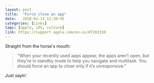 ```yaml
---
layout: post
title:  "Force close an app"
date:   2020-02-13 12:30:45
categories: [Links]
tags: [apple, iOS, culture]
link: https://support.apple.com/en-us/HT201330
---
```


Straight from the horse's mouth:

>"When your recently used apps appear, the apps aren’t open, but they're in standby mode to help you navigate and multitask. You should force an app to close only if it’s unresponsive."

Just sayin'.
